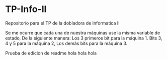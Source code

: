 # TP-Info-II
Repositorio para el TP de la dobladora de Informatica II

Se me ocurre que cada una de nuestra máquinas use la misma variable de estado,
De la siguiente manera:
Los 3 primeros bit para la máquina 1.
Bits 3, 4 y 5 para la máquina 2,
Los demás bits para la máquina 3.

Prueba de edicion de readme hola hola hola
